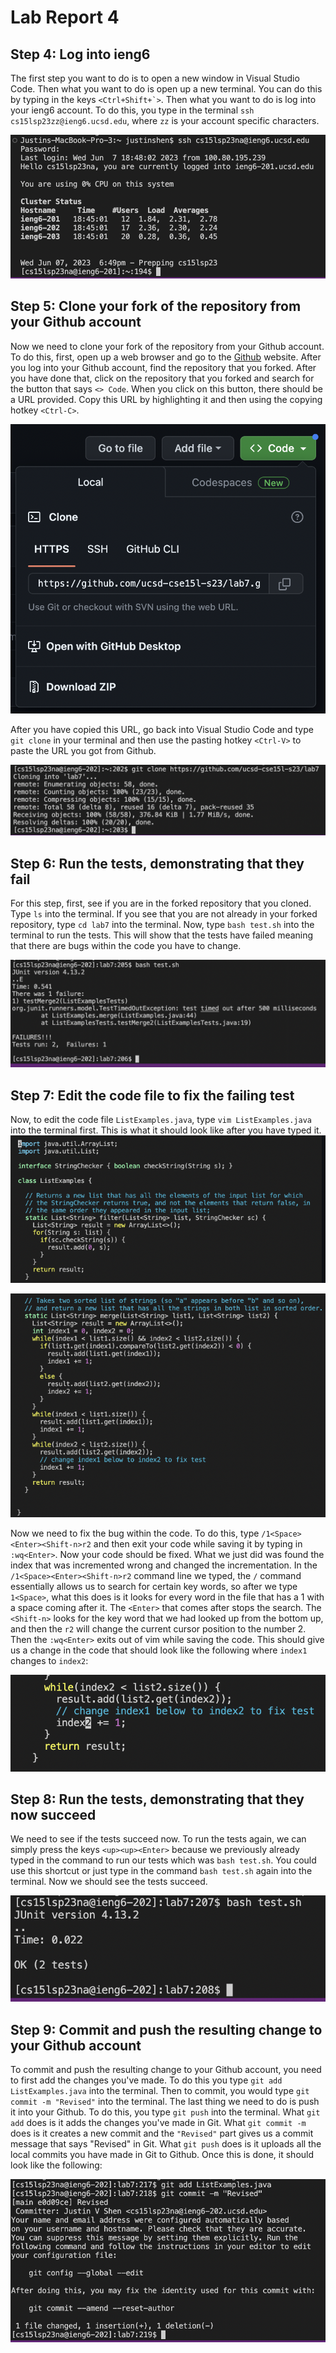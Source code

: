 # Lab Report 4
## Step 4: Log into ieng6
The first step you want to do is to open a new window in Visual Studio Code. Then what you want to do is open up a new terminal. You can do this by typing in the keys ```<Ctrl+Shift+`>```. Then what you want to do is log into your ieng6 account. To do this, you type in the terminal ```ssh cs15lsp23zz@ieng6.ucsd.edu```, where ```zz``` is your account specific characters.

![Image](Step4.jpg)

## Step 5: Clone your fork of the repository from your Github account
Now we need to clone your fork of the repository from your Github account. To do this, first, open up a web browser and go to the [Github](https://github.com/) website. After you log into your Github account, find the repository that you forked. After you have done that, click on the repository that you forked and search for the button that says ```<> Code```. When you click on this button, there should be a URL provided. Copy this URL by highlighting it and then using the copying hotkey ```<Ctrl-C>```.

![Image](Clone.jpg)

After you have copied this URL, go back into Visual Studio Code and type ```git clone``` in your terminal and then use the pasting hotkey ```<Ctrl-V>``` to paste the URL you got from Github.

![Image](Clone1.jpg)

## Step 6: Run the tests, demonstrating that they fail
For this step, first, see if you are in the forked repository that you cloned. Type ```ls``` into the terminal. If you see that you are not already in your forked repository, type ```cd lab7``` into the terminal. Now, type ```bash test.sh``` into the terminal to run the tests. This will show that the tests have failed meaning that there are bugs within the code you have to change. 

![Image](Failure.jpg)

## Step 7: Edit the code file to fix the failing test
Now, to edit the code file ```ListExamples.java```, type ```vim ListExamples.java``` into the terminal first. This is what it should look like after you have typed it.
![Image](Vim1.jpg)

![Image](Vim2.jpg)

Now we need to fix the bug within the code. To do this, type ```/1<Space><Enter><Shift-n>r2``` and then exit your code while saving it by typing in ```:wq<Enter>```. Now your code should be fixed. What we just did was found the index that was incremented wrong and changed the incrementation. In the ```/1<Space><Enter><Shift-n>r2``` command line we typed, the ```/``` command essentially allows us to search for certain key words, so after we type ```1<Space>```, what this does is it looks for every word in the file that has a 1 with a space coming after it. The ```<Enter>``` that comes after stops the search. The ```<Shift-n>``` looks for the key word that we had looked up from the bottom up, and then the ```r2``` will change the current cursor position to the number 2. Then the ```:wq<Enter>``` exits out of vim while saving the code. This should give us a change in the code that should look like the following where ```index1``` changes to ```index2```:

![Image](IndexChange.jpg)

## Step 8: Run the tests, demonstrating that they now succeed
We need to see if the tests succeed now. To run the tests again, we can simply press the keys ```<up><up><Enter>``` because we previously already typed in the command to run our tests which was ```bash test.sh```. You could use this shortcut or just type in the command ```bash test.sh``` again into the terminal. Now we should see the tests succeed.

![Image](Lab4Success.jpg)

## Step 9: Commit and push the resulting change to your Github account
To commit and push the resulting change to your Github account, you need to first add the changes you've made. To do this you type ```git add ListExamples.java``` into the terminal. Then to commit, you would type ```git commit -m "Revised"``` into the terminal. The last thing we need to do is push it into your Github. To do this, you type ```git push``` into the terminal. What ```git add``` does is it adds the changes you've made in Git. What ```git commit -m``` does is it creates a new commit and the ```"Revised"``` part gives us a commit message that says "Revised" in Git. What ```git push``` does is it uploads all the local commits you have made in Git to Github. Once this is done, it should look like the following:

![Image](CommitAndPushC.jpg)

